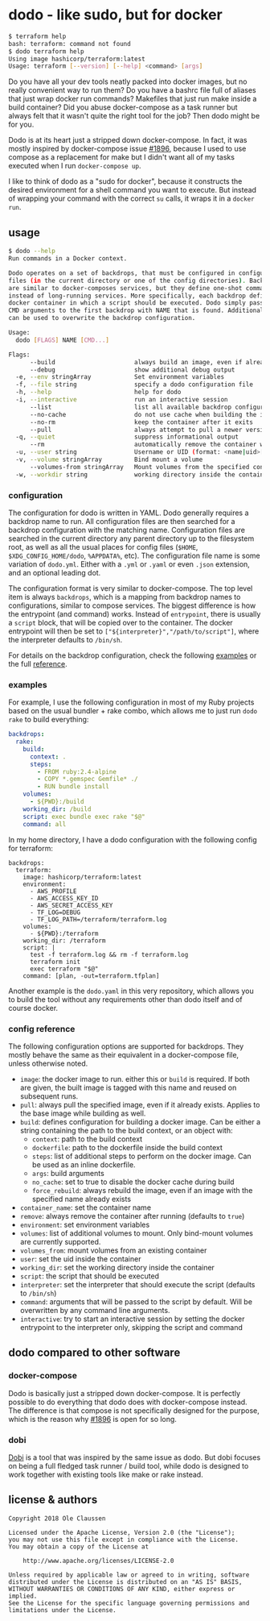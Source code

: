 # dodo - like sudo, but for docker

```bash
$ terraform help
bash: terraform: command not found
$ dodo terraform help
Using image hashicorp/terraform:latest
Usage: terraform [--version] [--help] <command> [args]
```

Do you have all your dev tools neatly packed into docker images, but no really
convenient way to run them? Do you have a bashrc file full of aliases that just
wrap docker run commands? Makefiles that just run make inside a build container?
Did you abuse docker-compose as a task runner but always felt that it wasn't
quite the right tool for the job? Then dodo might be for you.

Dodo is at its heart just a stripped down docker-compose. In fact, it was mostly
inspired by docker-compose issue [#1896](https://github.com/docker/compose/issues/1896),
because I used to use compose as a replacement for make but I didn't want all
of my tasks executed when I run `docker-compose up`.

I like to think of dodo as a "sudo for docker", because it constructs the desired
environment for a shell command you want to execute. But instead of wrapping
your command with the correct `su` calls, it wraps it in a `docker run`.

## usage

```bash
$ dodo --help
Run commands in a Docker context.

Dodo operates on a set of backdrops, that must be configured in configuration
files (in the current directory or one of the config directories). Backdrops
are similar to docker-composes services, but they define one-shot commands
instead of long-running services. More specifically, each backdrop defines a 
docker container in which a script should be executed. Dodo simply passes all 
CMD arguments to the first backdrop with NAME that is found. Additional FLAGS
can be used to overwrite the backdrop configuration.

Usage:
  dodo [FLAGS] NAME [CMD...]

Flags:
      --build                      always build an image, even if already exists
      --debug                      show additional debug output
  -e, --env stringArray            Set environment variables
  -f, --file string                specify a dodo configuration file
  -h, --help                       help for dodo
  -i, --interactive                run an interactive session
      --list                       list all available backdrop configurations
      --no-cache                   do not use cache when building the image
      --no-rm                      keep the container after it exits
      --pull                       always attempt to pull a newer version of the image
  -q, --quiet                      suppress informational output
      --rm                         automatically remove the container when it exits
  -u, --user string                Username or UID (format: <name|uid>[:<group|gid>])
  -v, --volume stringArray         Bind mount a volume
      --volumes-from stringArray   Mount volumes from the specified container(s)
  -w, --workdir string             working directory inside the container
```

### configuration

The configuration for dodo is written in YAML. Dodo generally requires a backdrop
name to run. All configuration files are then searched for a backdrop configuration
with the matching name. Configuration files are searched in the current directory
any parent directory up to the filesystem root, as well as all the usual
places for config files (`$HOME`, `$XDG_CONFIG_HOME/dodo`, `%APPDATA%`, etc).
The configuration file name is some variation of `dodo.yml`. Either with a `.yml`
or `.yaml` or even `.json` extension, and an optional leading dot.

The configuration format is very similar to docker-compose. The top level item
is always `backdrops`, which is a mapping from backdrop names to configurations,
similar to compose services. The biggest difference is how the entrypoint (and
command) works. Instead of `entrypoint`, there is usually a `script` block,
that will be copied over to the container. The docker entrypoint will then
be set to `["${interpreter}","/path/to/script"]`, where the interpreter defaults
to `/bin/sh`.

For details on the backdrop configuration, check the following [examples](#examples)
or the full [reference](#config-reference).

### examples

For example, I use the following configuration in most of my Ruby projects based
on the usual bundler + rake combo, which allows me to just run `dodo rake` to
build everything:

```yaml
backdrops:
  rake:
    build:
      context: .
      steps:
        - FROM ruby:2.4-alpine
        - COPY *.gemspec Gemfile* ./
        - RUN bundle install
    volumes:
      - ${PWD}:/build
    working_dir: /build
    script: exec bundle exec rake "$@"
    command: all
```

In my home directory, I have a dodo configuration with the following config for
terraform:

```
backdrops:
  terraform:
    image: hashicorp/terraform:latest
    environment:
      - AWS_PROFILE
      - AWS_ACCESS_KEY_ID
      - AWS_SECRET_ACCESS_KEY
      - TF_LOG=DEBUG
      - TF_LOG_PATH=/terraform/terraform.log
    volumes:
      - ${PWD}:/terraform
    working_dir: /terraform
    script: |
      test -f terraform.log && rm -f terraform.log
      terraform init
      exec terraform "$@"
    command: [plan, -out=terraform.tfplan]
```

Another example is the `dodo.yaml` in this very repository, which allows you
to build the tool without any requirements other than dodo itself and of
course docker.

### config reference

The following configuration options are supported for backdrops. They mostly
behave the same as their equivalent in a docker-compose file, unless otherwise
noted.

* `image`: the docker image to run. either this or `build` is required. If both
  are given, the built image is tagged with this name and reused on subsequent
  runs.
* `pull`: always pull the specified image, even if it already exists. Applies to
  the base image while building as well.
* `build`: defines configuration for building a docker image. Can be either
  a string containing the path to the build context, or an object with:
  * `context`: path to the build context
  * `dockerfile`: path to the dockerfile inside the build context
  * `steps`: list of additional steps to perform on the docker image. Can be
    used as an inline dockerfile.
  * `args`: build arguments
  * `no_cache`: set to true to disable the docker cache during build
  * `force_rebuild`: always rebuild the image, even if an image with the
    specified name already exists
* `container_name`: set the container name
* `remove`: always remove the container after running (defaults to `true`)
* `environment`: set environment variables
* `volumes`: list of additional volumes to mount. Only bind-mount volumes are
  currently supported.
* `volumes_from`: mount volumes from an existing container
* `user`: set the uid inside the container
* `working_dir`: set the working directory inside the container
* `script`: the script that should be executed
* `interpreter`: set the interpreter that should execute the script (defaults to
  `/bin/sh`)
* `command`: arguments that will be passed to the script by default. Will be
  overwritten by any command line arguments.
* `interactive`: try to start an interactive session by setting the docker
  entrypoint to the interpreter only, skipping the script and command

## dodo compared to other software

### docker-compose

Dodo is basically just a stripped down docker-compose. It is perfectly possible
to do everything that dodo does with docker-compose instead. The difference is
that compose is not specifically designed for the purpose, which is the reason why
[#1896](https://github.com/docker/compose/issues/1896) is open for so long.

### dobi

[Dobi](https://dnephin.github.io/dobi/) is a tool that was inspired by the same
issue as dodo. But dobi focuses on being a full fledged task runner / build tool,
while dodo is designed to work together with existing tools like make or rake
instead.

## license & authors

```text
Copyright 2018 Ole Claussen

Licensed under the Apache License, Version 2.0 (the "License");
you may not use this file except in compliance with the License.
You may obtain a copy of the License at

    http://www.apache.org/licenses/LICENSE-2.0

Unless required by applicable law or agreed to in writing, software
distributed under the License is distributed on an "AS IS" BASIS,
WITHOUT WARRANTIES OR CONDITIONS OF ANY KIND, either express or implied.
See the License for the specific language governing permissions and
limitations under the License.
```
